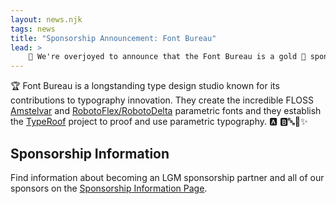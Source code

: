 ```yaml
---
layout: news.njk
tags: news
title: "Sponsorship Announcement: Font Bureau"
lead: >
    📜 We're overjoyed to announce that the Font Bureau is a gold 🥇 sponsor for the Libre Graphics Meeting 2025!
---
```


🏆 Font Bureau is a longstanding type design studio known for its contributions
to typography innovation. They create the incredible FLOSS [Amstelvar](https://github.com/googlefonts/amstelvar-avar2)
and [RobotoFlex/RobotoDelta](https://github.com/googlefonts/roboto-delta)
parametric fonts and they establish the [TypeRoof](https://fontbureau.github.io/TypeRoof/docs/)
project to proof and use parametric typography. 🅰️ 🅱️🔤📖✨

## Sponsorship Information
Find information about becoming an LGM sponsorship partner and all of our sponsors on the [Sponsorship Information Page]({{rootPath}}/sponsors).
